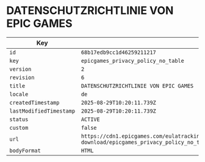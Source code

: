 # DATENSCHUTZRICHTLINIE VON EPIC GAMES

| Key | Value |
| --- | ----- |
| `id` | `68b17edb9cc1d46259211217` |
| `key` | `epicgames_privacy_policy_no_table` |
| `version` | `2` |
| `revision` | `6` |
| `title` | `DATENSCHUTZRICHTLINIE VON EPIC GAMES` |
| `locale` | `de` |
| `createdTimestamp` | `2025-08-29T10:20:11.739Z` |
| `lastModifiedTimestamp` | `2025-08-29T10:20:11.739Z` |
| `status` | `ACTIVE` |
| `custom` | `false` |
| `url` | `https://cdn1.epicgames.com/eulatracking-download/epicgames_privacy_policy_no_table/de/v2/r6/1811a92e6bb72b53f5c11ec8570f4123.pdf` |
| `bodyFormat` | `HTML` |
